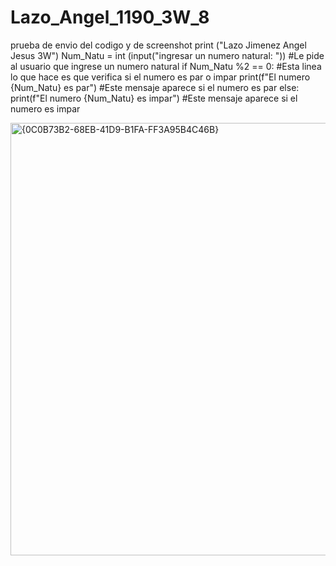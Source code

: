 # Lazo_Angel_1190_3W_8
prueba de envio del codigo y de screenshot
print ("Lazo Jimenez Angel Jesus 3W")
Num_Natu = int (input("ingresar un numero natural: ")) #Le pide al usuario que ingrese un numero natural
if Num_Natu %2 == 0: #Esta linea lo que hace es que verifica si el numero es par o impar
     print(f"El numero {Num_Natu} es par") #Este mensaje aparece si el numero es par
else:
     print(f"El numero {Num_Natu} es impar") #Este mensaje aparece si el numero es impar 
     
<img width="692" alt="{0C0B73B2-68EB-41D9-B1FA-FF3A95B4C46B}" src="https://github.com/user-attachments/assets/d23af3b4-8d97-48fb-be47-2c0f7c30b81b">
